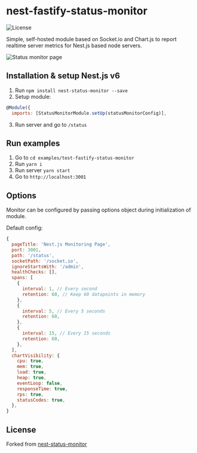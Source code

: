 # nest-fastify-status-monitor

![License](https://img.shields.io/badge/license-MIT-blue.svg)

Simple, self-hosted module based on Socket.io and Chart.js to report realtime
server metrics for Nest.js based node servers.

![Status monitor page](https://i.imgur.com/AkZEPYG.gif 'Status monitor page')


## Installation & setup Nest.js v6

1. Run `npm install nest-status-monitor --save`
2. Setup module:

```javascript
@Module({
  imports: [StatusMonitorModule.setUp(statusMonitorConfig)],
```

3. Run server and go to `/status`


## Run examples

1. Go to `cd examples/test-fastify-status-monitor`
2. Run `yarn i`
3. Run server `yarn start`
4. Go to `http://localhost:3001`

## Options

Monitor can be configured by passing options object during initialization of
module.

Default config:

```javascript
{
  pageTitle: 'Nest.js Monitoring Page',
  port: 3001,
  path: '/status',
  socketPath: '/socket.io',
  ignoreStartsWith: '/admin',
  healthChecks: [],
  spans: [
    {
      interval: 1, // Every second
      retention: 60, // Keep 60 datapoints in memory
    },
    {
      interval: 5, // Every 5 seconds
      retention: 60,
    },
    {
      interval: 15, // Every 15 seconds
      retention: 60,
    },
  ],
  chartVisibility: {
    cpu: true,
    mem: true,
    load: true,
    heap: true,
    eventLoop: false,
    responseTime: true,
    rps: true,
    statusCodes: true,
  },
}
```

## License

Forked from
[nest-status-monitor](https://github.com/GenFirst/nest-status-monitor)
